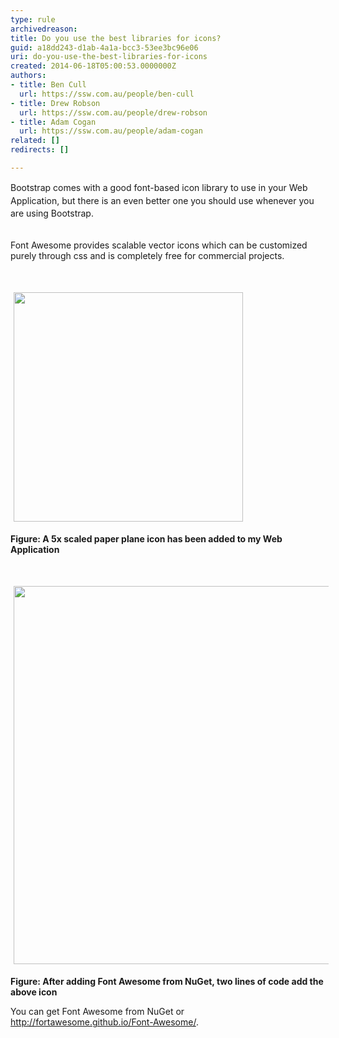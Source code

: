 ```yaml
---
type: rule
archivedreason: 
title: Do you use the best libraries for icons?
guid: a18dd243-d1ab-4a1a-bcc3-53ee3bc96e06
uri: do-you-use-the-best-libraries-for-icons
created: 2014-06-18T05:00:53.0000000Z
authors:
- title: Ben Cull
  url: https://ssw.com.au/people/ben-cull
- title: Drew Robson
  url: https://ssw.com.au/people/drew-robson
- title: Adam Cogan
  url: https://ssw.com.au/people/adam-cogan
related: []
redirects: []

---
```



<span style="line-height&#58;20.799999237060547px;">Bootstrap comes with a good font-based icon library to use in your Web Application, but there is an even better one you should use whenever you are using Bootstrap.</span>​
<br><excerpt class='endintro'></excerpt><br>
<p>Font Awesome provides scalable vector icons which can be customized purely through css and is completely free for commercial projects.</p><p>&#160;</p><img src="file&#58;///C&#58;/Users/DREWRO~1/AppData/Local/Temp/msohtmlclip1/01/clip_image001.png" alt="" style="width&#58;367px;margin&#58;5px;" /><p><strong>Figure&#58; A 5x scaled paper plane icon has been added to my Web Application</strong></p><p>&#160;</p><img src="file&#58;///C&#58;/Users/DREWRO~1/AppData/Local/Temp/msohtmlclip1/01/clip_image003.jpg" alt="" style="width&#58;605px;margin&#58;5px;" /><p><strong>Figure&#58; After adding Font Awesome from NuGet, two lines of code add the above icon​</strong></p><p>You can get Font Awesome from NuGet or <a href="http&#58;//fortawesome.github.io/Font-Awesome/">http&#58;//fortawesome.github.io/Font-Awesome/</a>.​</p>


